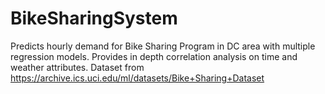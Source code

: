 # BikeSharingSystem
Predicts hourly demand for Bike Sharing Program in DC area with multiple regression models. Provides in depth correlation analysis on time and weather attributes.
Dataset from https://archive.ics.uci.edu/ml/datasets/Bike+Sharing+Dataset
